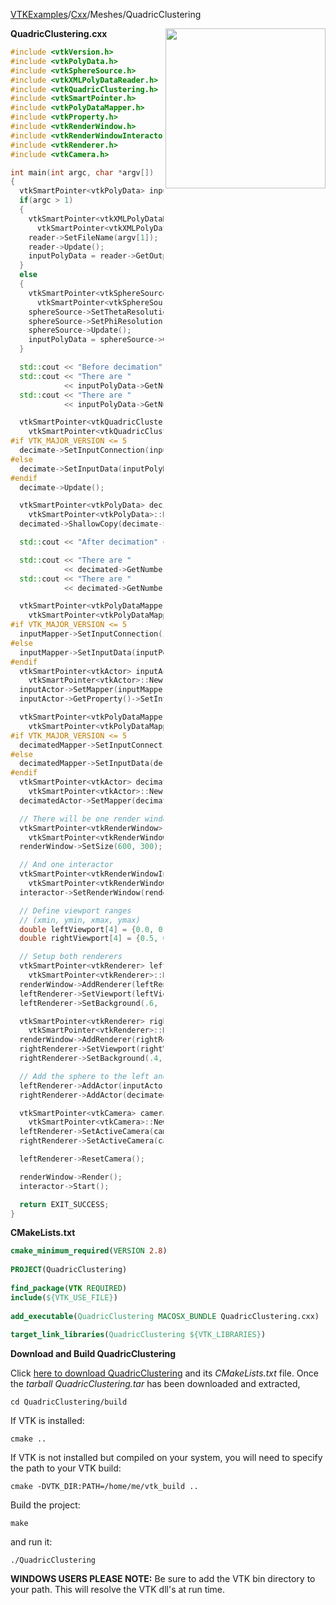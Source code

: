 [VTKExamples](Home)/[Cxx](Cxx)/Meshes/QuadricClustering

<img align="right" src="https://github.com/lorensen/VTKExamples/raw/master/Testing/Baseline/Meshes/TestQuadricClustering.png" width="256" />

**QuadricClustering.cxx**
```c++
#include <vtkVersion.h>
#include <vtkPolyData.h>
#include <vtkSphereSource.h>
#include <vtkXMLPolyDataReader.h>
#include <vtkQuadricClustering.h>
#include <vtkSmartPointer.h>
#include <vtkPolyDataMapper.h>
#include <vtkProperty.h>
#include <vtkRenderWindow.h>
#include <vtkRenderWindowInteractor.h>
#include <vtkRenderer.h>
#include <vtkCamera.h>

int main(int argc, char *argv[])
{
  vtkSmartPointer<vtkPolyData> inputPolyData;
  if(argc > 1)
  {
    vtkSmartPointer<vtkXMLPolyDataReader> reader =
      vtkSmartPointer<vtkXMLPolyDataReader>::New();
    reader->SetFileName(argv[1]);
    reader->Update();
    inputPolyData = reader->GetOutput();
  }
  else
  {
    vtkSmartPointer<vtkSphereSource> sphereSource =
      vtkSmartPointer<vtkSphereSource>::New();
    sphereSource->SetThetaResolution(30);
    sphereSource->SetPhiResolution(15);
    sphereSource->Update();
    inputPolyData = sphereSource->GetOutput();
  }

  std::cout << "Before decimation" << std::endl << "------------" << std::endl;
  std::cout << "There are "
            << inputPolyData->GetNumberOfPoints() << " points." << std::endl;
  std::cout << "There are "
            << inputPolyData->GetNumberOfPolys() << " polygons." << std::endl;

  vtkSmartPointer<vtkQuadricClustering> decimate =
    vtkSmartPointer<vtkQuadricClustering>::New();
#if VTK_MAJOR_VERSION <= 5
  decimate->SetInputConnection(inputPolyData->GetProducerPort());
#else
  decimate->SetInputData(inputPolyData);
#endif
  decimate->Update();

  vtkSmartPointer<vtkPolyData> decimated =
    vtkSmartPointer<vtkPolyData>::New();
  decimated->ShallowCopy(decimate->GetOutput());

  std::cout << "After decimation" << std::endl << "------------" << std::endl;

  std::cout << "There are "
            << decimated->GetNumberOfPoints() << " points." << std::endl;
  std::cout << "There are "
            << decimated->GetNumberOfPolys() << " polygons." << std::endl;

  vtkSmartPointer<vtkPolyDataMapper> inputMapper =
    vtkSmartPointer<vtkPolyDataMapper>::New();
#if VTK_MAJOR_VERSION <= 5
  inputMapper->SetInputConnection(inputPolyData->GetProducerPort());
#else
  inputMapper->SetInputData(inputPolyData);
#endif
  vtkSmartPointer<vtkActor> inputActor =
    vtkSmartPointer<vtkActor>::New();
  inputActor->SetMapper(inputMapper);
  inputActor->GetProperty()->SetInterpolationToFlat();

  vtkSmartPointer<vtkPolyDataMapper> decimatedMapper =
    vtkSmartPointer<vtkPolyDataMapper>::New();
#if VTK_MAJOR_VERSION <= 5
  decimatedMapper->SetInputConnection(decimated->GetProducerPort());
#else
  decimatedMapper->SetInputData(decimated);
#endif
  vtkSmartPointer<vtkActor> decimatedActor =
    vtkSmartPointer<vtkActor>::New();
  decimatedActor->SetMapper(decimatedMapper);

  // There will be one render window
  vtkSmartPointer<vtkRenderWindow> renderWindow =
    vtkSmartPointer<vtkRenderWindow>::New();
  renderWindow->SetSize(600, 300);

  // And one interactor
  vtkSmartPointer<vtkRenderWindowInteractor> interactor =
    vtkSmartPointer<vtkRenderWindowInteractor>::New();
  interactor->SetRenderWindow(renderWindow);

  // Define viewport ranges
  // (xmin, ymin, xmax, ymax)
  double leftViewport[4] = {0.0, 0.0, 0.5, 1.0};
  double rightViewport[4] = {0.5, 0.0, 1.0, 1.0};

  // Setup both renderers
  vtkSmartPointer<vtkRenderer> leftRenderer =
    vtkSmartPointer<vtkRenderer>::New();
  renderWindow->AddRenderer(leftRenderer);
  leftRenderer->SetViewport(leftViewport);
  leftRenderer->SetBackground(.6, .5, .4);

  vtkSmartPointer<vtkRenderer> rightRenderer =
    vtkSmartPointer<vtkRenderer>::New();
  renderWindow->AddRenderer(rightRenderer);
  rightRenderer->SetViewport(rightViewport);
  rightRenderer->SetBackground(.4, .5, .6);

  // Add the sphere to the left and the cube to the right
  leftRenderer->AddActor(inputActor);
  rightRenderer->AddActor(decimatedActor);

  vtkSmartPointer<vtkCamera> camera =
    vtkSmartPointer<vtkCamera>::New();
  leftRenderer->SetActiveCamera(camera);
  rightRenderer->SetActiveCamera(camera);

  leftRenderer->ResetCamera();

  renderWindow->Render();
  interactor->Start();

  return EXIT_SUCCESS;
}
```
**CMakeLists.txt**
```cmake
cmake_minimum_required(VERSION 2.8)
 
PROJECT(QuadricClustering)
 
find_package(VTK REQUIRED)
include(${VTK_USE_FILE})
 
add_executable(QuadricClustering MACOSX_BUNDLE QuadricClustering.cxx)
 
target_link_libraries(QuadricClustering ${VTK_LIBRARIES})
```

**Download and Build QuadricClustering**

Click [here to download QuadricClustering](https://github.com/lorensen/VTKWikiExamplesTarballs/raw/master/QuadricClustering.tar) and its *CMakeLists.txt* file.
Once the *tarball QuadricClustering.tar* has been downloaded and extracted,
```
cd QuadricClustering/build 
```
If VTK is installed:
```
cmake ..
```
If VTK is not installed but compiled on your system, you will need to specify the path to your VTK build:
```
cmake -DVTK_DIR:PATH=/home/me/vtk_build ..
```
Build the project:
```
make
```
and run it:
```
./QuadricClustering
```
**WINDOWS USERS PLEASE NOTE:** Be sure to add the VTK bin directory to your path. This will resolve the VTK dll's at run time.

